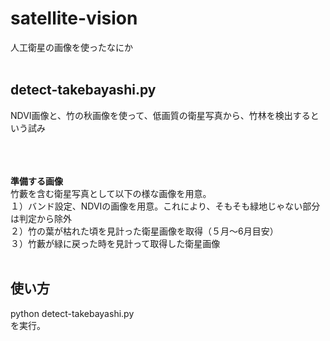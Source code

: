 # satellite-vision
人工衛星の画像を使ったなにか
<br><br>


## detect-takebayashi.py
NDVI画像と、竹の秋画像を使って、低画質の衛星写真から、竹林を検出するという試み<br><br>
<br><br>

**準備する画像**<br>
竹藪を含む衛星写真として以下の様な画像を用意。<br>
１）バンド設定、NDVIの画像を用意。これにより、そもそも緑地じゃない部分は判定から除外<br>
２）竹の葉が枯れた頃を見計った衛星画像を取得（５月〜6月目安）<br>
３）竹藪が緑に戻った時を見計って取得した衛星画像<br><br>

## 使い方
python detect-takebayashi.py<br>
を実行。<br><br>
